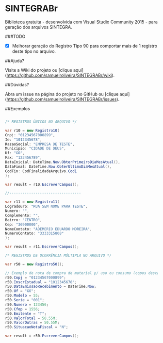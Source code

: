 # SINTEGRABr
Biblioteca gratuita  - desenvolvida com Visual Studio Community 2015 - para geração dos arquivos SINTEGRA.

###TODO

- [x] Melhorar geração do Registro Tipo 90 para comportar mais de 1 registro deste tipo no arquivo.

##Ajuda?

Visite a Wiki do projeto ou [clique aqui] (https://github.com/samuelroliveira/SINTEGRABr/wiki).

##Dúvidas?

Abra um issue na página do projeto no GitHub ou [clique aqui] (https://github.com/samuelroliveira/SINTEGRABr/issues).

##Exemplos

```cs

/* REGISTROS ÚNICOS NO ARQUIVO */

var r10 = new Registro10(
Cnpj: "01234567000899",
Ie: "1012345678",
RazaoSocial: "EMPRESA DE TESTE",
Municipio: "CIDADE DE DEUS",
Uf: "GO",
Fax: "123456789",
DataInicial: DateTime.Now.ObterPrimeiroDiaMesAtual(),
DataFinal: DateTime.Now.ObterUltimoDiaMesAtual(),
CodFin: CodFinalidadeArquivo.Cod1
);

var result = r10.EscreverCampos();

//---------------------------------

var r11 = new Registro11(
Logradouro: "RUA SEM NOME PARA TESTE",
Numero: "",
Complemento: "",
Bairro: "CENTRO",
Cep: "36900000",
NomeContato: "ADEMERIO EDUARDO MOREIRA",
NumeroContato: "3333315808"
);

var result = r11.EscreverCampos();

/* REGISTROS DE OCORRÊNCIA MÚLTIPLA NO ARQUIVO */

var r50 = new Registro50();

// Exemplo de nota de compra de material p/ uso ou consumo (copos descartáveis por exemplo)
r50.Cnpj = "01234567000899";
r50.InscrEstadual = "1012345678";
r50.DataEmissaoRecebimento = DateTime.Now;
r50.Uf = "GO";
r50.Modelo = 55;
r50.Serie = "001";
r50.Numero = 123456;
r50.Cfop = 1556;
r50.Emitente = "T";
r50.ValorTotal = 50.55M;
r50.ValorOutras = 50.55M;
r50.SituacaoNotaFiscal = "N";

var result = r50.EscreverCampos();
```
